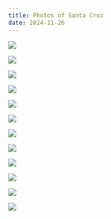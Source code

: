 ```yaml
---
title: Photos of Santa Cruz 
date: 2024-11-26
---
```



![](https://s3.us-west-2.amazonaws.com/pic.fallen.moe/SC/001.jpg)

![](https://s3.us-west-2.amazonaws.com/pic.fallen.moe/SC/002.jpg)

![](https://s3.us-west-2.amazonaws.com/pic.fallen.moe/SC/003.jpg)

![](https://s3.us-west-2.amazonaws.com/pic.fallen.moe/SC/004.jpg)

![](https://s3.us-west-2.amazonaws.com/pic.fallen.moe/SC/005.jpg)

![](https://s3.us-west-2.amazonaws.com/pic.fallen.moe/SC/006.jpg)

![](https://s3.us-west-2.amazonaws.com/pic.fallen.moe/SC/007.jpg)

![](https://s3.us-west-2.amazonaws.com/pic.fallen.moe/SC/008.jpg)

![](https://s3.us-west-2.amazonaws.com/pic.fallen.moe/SC/009.jpg)

![](https://s3.us-west-2.amazonaws.com/pic.fallen.moe/SC/010.jpg)

![](https://s3.us-west-2.amazonaws.com/pic.fallen.moe/SC/011.jpg)

![](https://s3.us-west-2.amazonaws.com/pic.fallen.moe/SC/012.jpg)

